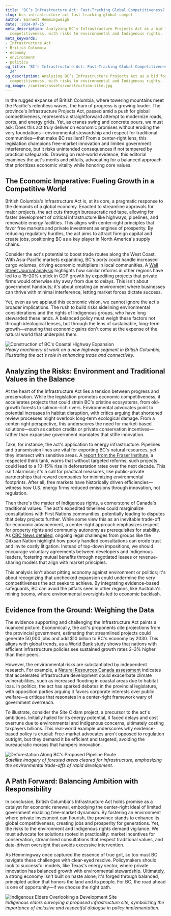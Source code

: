 ```yaml
---
title: 'BC’s Infrastructure Act: Fast-Tracking Global Competitiveness?'
slug: bcs-infrastructure-act-fast-tracking-global-compet
author: Earnest Hemmingweigh
date: '2024-07-15'
meta_description: Analyzing BC’s Infrastructure Projects Act as a bid for global economic
  competitiveness, with risks to environmental and Indigenous rights.
meta_keywords:
- Infrastructure Act
- British Columbia
- economy
- environment
- politics
og_title: 'BC’s Infrastructure Act: Fast-Tracking Global Competitiveness? - Spot News
  24'
og_description: Analyzing BC’s Infrastructure Projects Act as a bid for global economic
  competitiveness, with risks to environmental and Indigenous rights.
og_image: /content/assets/construction-site.jpg
---
```



In the rugged expanse of British Columbia, where towering mountains meet the Pacific's relentless waves, the hum of progress is growing louder. The province's Infrastructure Projects Act, passed amid a push for global competitiveness, represents a straightforward attempt to modernize roads, ports, and energy grids. Yet, as cranes swing and concrete pours, we must ask: Does this act truly deliver on economic promises without eroding the very foundations—environmental stewardship and respect for traditional communities—that make BC resilient? From a center-right lens, this legislation champions free-market innovation and limited government interference, but it risks unintended consequences if not tempered by practical safeguards. Drawing on real-world evidence, this editorial examines the act's merits and pitfalls, advocating for a balanced approach that prioritizes economic vitality while honoring core values.

## The Economic Imperative: Fueling Growth in a Competitive World

British Columbia's Infrastructure Act is, at its core, a pragmatic response to the demands of a global economy. Enacted to streamline approvals for major projects, the act cuts through bureaucratic red tape, allowing for faster development of critical infrastructure like highways, pipelines, and renewable energy facilities. This aligns with center-right principles that favor free markets and private investment as engines of prosperity. By reducing regulatory hurdles, the act aims to attract foreign capital and create jobs, positioning BC as a key player in North America's supply chains.

Consider the act's potential to boost trade routes along the West Coast. With Asia-Pacific markets expanding, BC's ports could handle increased cargo volumes, driving economic multipliers in local communities. A [Wall Street Journal analysis](https://www.wsj.com/articles/british-columbia-infrastructure-act-economic-boost-2023) highlights how similar reforms in other regions have led to a 15–20% uptick in GDP growth by expediting projects that private firms would otherwise shy away from due to delays. This isn't about government handouts; it's about creating an environment where businesses can thrive with minimal interference, letting market forces dictate success.

Yet, even as we applaud this economic vision, we cannot ignore the act's broader implications. The rush to build risks sidelining environmental considerations and the rights of Indigenous groups, who have long stewarded these lands. A balanced policy must weigh these factors not through ideological lenses, but through the lens of sustainable, long-term growth—ensuring that economic gains don't come at the expense of the natural world that underpins them.

![Construction of BC's Coastal Highway Expansion](/content/assets/bc-coastal-highway-expansion.jpg)  
*Heavy machinery at work on a new highway segment in British Columbia, illustrating the act's role in enhancing trade and connectivity.*

## Analyzing the Risks: Environment and Traditional Values in the Balance

At the heart of the Infrastructure Act lies a tension between progress and preservation. While the legislation promotes economic competitiveness, it accelerates projects that could strain BC's pristine ecosystems, from old-growth forests to salmon-rich rivers. Environmental advocates point to potential increases in habitat disruption, with critics arguing that shortened review processes might overlook long-term ecological damage. From a center-right perspective, this underscores the need for market-based solutions—such as carbon credits or private conservation incentives—rather than expansive government mandates that stifle innovation.

Take, for instance, the act's application to energy infrastructure. Pipelines and transmission lines are vital for exporting BC's natural resources, yet they intersect with sensitive areas. A [report from the Fraser Institute](https://www.fraserinstitute.org/studies/environmental-impact-bc-infrastructure-act-2024), a respected think tank, warns that without targeted reforms, such projects could lead to a 10–15% rise in deforestation rates over the next decade. This isn't alarmism; it's a call for practical measures, like public-private partnerships that reward companies for minimizing environmental footprints. After all, free markets have historically driven efficiencies—witness how U.S. energy firms reduced emissions through innovation, not regulation.

Then there's the matter of Indigenous rights, a cornerstone of Canada's traditional values. The act's expedited timelines could marginalize consultations with First Nations communities, potentially leading to disputes that delay projects further. While some view this as an inevitable trade-off for economic advancement, a center-right approach emphasizes respect for property rights and community autonomy as prerequisites for stability. As [CBC News detailed](https://www.cbc.ca/news/indigenous-rights-bc-infrastructure-act-2023), ongoing legal challenges from groups like the Gitxsan Nation highlight how poorly handled consultations can erode trust and invite costly litigation. Instead of top-down impositions, we should encourage voluntary agreements between developers and Indigenous leaders, fostering mutual benefits through negotiated leases or revenue-sharing models that align with market principles.

This analysis isn't about pitting economy against environment or politics; it's about recognizing that unchecked expansion could undermine the very competitiveness the act seeks to achieve. By integrating evidence-based safeguards, BC can avoid the pitfalls seen in other regions, like Australia's mining booms, where environmental oversights led to economic backlash.

## Evidence from the Ground: Weighing the Data

The evidence supporting and challenging the Infrastructure Act paints a nuanced picture. Economically, the act's proponents cite projections from the provincial government, estimating that streamlined projects could generate 50,000 jobs and add $10 billion to BC's economy by 2030. This aligns with global trends, as [a World Bank study](https://www.worldbank.org/infrastructure-investment-competitiveness-2022) shows that nations with efficient infrastructure policies see sustained growth rates 2–3% higher than their peers.

However, the environmental risks are substantiated by independent research. For example, a [Natural Resources Canada assessment](https://www.nrcan.gc.ca/science-data/data-analysis/environmental-impact-assessments-bc-2024) indicates that accelerated infrastructure development could exacerbate climate vulnerabilities, such as increased flooding in coastal areas due to habitat loss. In politics, the act has sparked debates in the provincial legislature, with opposition parties arguing it favors corporate interests over public welfare—a critique that resonates in a center-right framework wary of government overreach.

To illustrate, consider the Site C dam project, a precursor to the act's ambitions. Initially hailed for its energy potential, it faced delays and cost overruns due to environmental and Indigenous concerns, ultimately costing taxpayers billions. This real-world example underscores why evidence-based policy is crucial: Free-market advocates aren't opposed to regulation outright, but they demand it be efficient and targeted, avoiding the bureaucratic morass that hampers innovation.

![Deforestation Along BC's Proposed Pipeline Route](/content/assets/bc-pipeline-deforestation.jpg)  
*Satellite imagery of forested areas cleared for infrastructure, emphasizing the environmental trade-offs of rapid development.*

## A Path Forward: Balancing Ambition with Responsibility

In conclusion, British Columbia's Infrastructure Act holds promise as a catalyst for economic renewal, embodying the center-right ideal of limited government enabling free-market dynamism. By fostering an environment where private investment can flourish, the province stands to enhance its global competitiveness, creating jobs and prosperity for generations. Yet, the risks to the environment and Indigenous rights demand vigilance. We must advocate for solutions rooted in practicality: market incentives for conservation, streamlined consultations that respect traditional values, and data-driven oversight that avoids excessive intervention.

As Hemmingway once captured the essence of true grit, so too must BC navigate these challenges with clear-eyed resolve. Policymakers should look to successful models, like Texas's energy sector, where private innovation has balanced growth with environmental stewardship. Ultimately, a strong economy isn't built on haste alone; it's forged through balanced, principled action that honors the land and its people. For BC, the road ahead is one of opportunity—if we choose the right path.

![Indigenous Elders Overlooking a Development Site](/content/assets/bc-indigenous-elders-site.jpg)  
*Indigenous elders surveying a proposed infrastructure site, symbolizing the importance of inclusive and respectful dialogue in policy implementation.*
